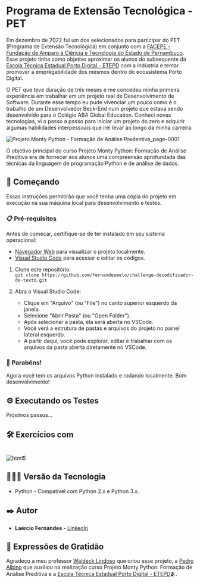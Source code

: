 # Programa de Extensão Tecnológica - PET

Em dezembro de 2022 fui um dos selecionados para participar do PET (Programa de Extensão Tecnológica) em conjunto com a [ FACEPE - Fundação de Amparo à Ciência e Tecnologia do Estado de Pernambuco](https://www.linkedin.com/company/funda-o-de-amparo-ci-ncia-e-tecnologia-do-estado-de-pernambuco-facepe-/). Esse projeto tinha como objetivo aproximar os alunos do subsequente da [Escola Técnica Estadual Porto Digital - ETEPD](https://www.linkedin.com/in/ete-porto-digital-0645021a2/) com a indústria e tentar promover a empregabilidade dos mesmos dentro do ecossistema Porto Digital.

O PET que teve duração de três meses e me concedeu minha primeira experiência em trabalhar em um projeto real de Desenvolvimento de Software. Durante esse tempo eu pude vivenciar um pouco como é o trabalho de um Desenvolvedor Beck-End num projeto que estava sendo desenvolvido para o Colégio ABA Global Education. Conheci novas tecnologias, vi o passo a passo para iniciar um projeto do zero e adquirir algumas habilidades interpessoais que irei levar ao longo da minha carreira.

![Projeto Monty Python - Formação de Análise Predentiva_page-0001](https://github.com/fernandesmelo/monty-python/assets/113717317/14ad682e-f10b-4bb6-b24d-9e5211be9c68)

O objetivo principal do curso Projeto Monty Python: Formação de Análise Preditiva era de fornecer aos alunos uma compreensão aprofundada das técnicas da linguagem de programação Python e de análise de dados.

## 🚀 Começando
Essas instruções permitirão que você tenha uma cópia do projeto em execução na sua máquina local para desenvolvimento e testes.

### 📋 Pré-requisitos

Antes de começar, certifique-se de ter instalado em seu sistema operacional:
* [Navegador Web](https://www.google.com/chrome/) para visualizar o projeto localmente.
* [Visual Studio Code](https://code.visualstudio.com/) para acessar e editar os códigos.

1. Clone este repositório:
   <br>
   ```git clone https://github.com/fernandesmelo/challenge-decodificador-de-texto.git```

2. Abra o Visual Studio Code:
   * Clique em "Arquivo" (ou "File") no canto superior esquerdo da janela.
   * Selecione "Abrir Pasta" (ou "Open Folder").
   * Após selecionar a pasta, ela será aberta no VSCode.
   * Você verá a estrutura de pastas e arquivos do projeto no painel lateral esquerdo.
   * A partir daqui, você pode explorar, editar e trabalhar com os arquivos da pasta aberta diretamente no VSCode.

### 🎉 Parabéns!
Agora você tem os arquivos Python instalado e rodando localmente. Bom desenvolvimento!

## ⚙️ Executando os Testes

Próximos passos...

## 🛠️ Exercícios com

<div style="display: inline-block"><br/>
  <img align="center" alt="html5" src="https://img.shields.io/badge/Python-3776AB?style=for-the-badge&logo=python&logoColor=white" />
</div><br/>

## 👨🏽‍💻 Versão da Tecnologia

* Python - Compatível com Python 2.x e Python 3.x.

## ✒️ Autor

* **Laércio Fernandes** - [LinkedIn](https://www.linkedin.com/in/laercio-fernandes/)

## 🎁 Expressões de Gratidão

Agradeço a meu professor [Waldeck Lindoso](https://www.linkedin.com/in/waldeck-lindoso-jr-41a94840/) que criou esse projeto, a [Pedro Albino](https://www.linkedin.com/in/pedrohalbino/) que auxiliou na realização curso Projeto Monty Python: Formação de Análise Preditiva e a [Escola Técnica Estadual Porto Digital - ETEPD](https://www.linkedin.com/in/ete-porto-digital-0645021a2/)🫂.


